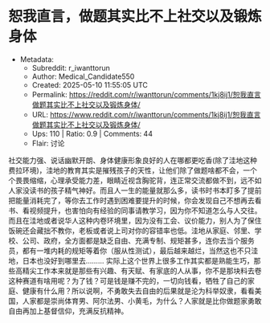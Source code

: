 # 恕我直言，做题其实比不上社交以及锻炼身体

- Metadata:
  - Subreddit: r_iwanttorun
  - Author: Medical_Candidate550
  - Created: 2025-05-10 11:55:05 UTC
  - Permalink: https://reddit.com/r/iwanttorun/comments/1kj8ij1/恕我直言做题其实比不上社交以及锻炼身体/
  - URL: https://www.reddit.com/r/iwanttorun/comments/1kj8ij1/恕我直言做题其实比不上社交以及锻炼身体/
  - Ups: 110 | Ratio: 0.9 | Comments: 44
  - Flair: 讨论


社交能力强、说话幽默开朗、身体健康形象良好的人在哪都更吃香(除了洼地这种费拉环境)，洼地的教育其实是摧残孩子的天性，让他们除了做题啥都不会，一个个畏畏缩缩，心理承受能力差，眼睛近视含胸驼背，连正常交流都做不到，远不如人家没读书的孩子精气神好。而且人一生的能量就那么多，读书时书本盯多了提前把能量消耗完了，等你去工作时遇到困难要提升的时候，你会发现自己不想再去看书、看视频提升，也害怕向有经验的同事请教学习，因为你不知道怎么与人交往。
而且在洼地或者说华人这种内卷环境里，因为没有工会、议价能力，别人为了保住饭碗还会藏拙不教你，老板或者说上司对你的容错率也低。洼地从家庭、邻里、学校、公司、政府，全方面都是缺乏自由、充满专制、规矩甚多，连你去当个服务员，都有一堆内耗的规矩等着你（服从性测试），最后越来越烂，当然这也不只洼地，日本也没好到哪里去………
实际上这个世界上很多工作其实都是熟能生巧，那些高精尖工作本来就是那些有兴趣、有天赋、有家底的人从事，你不是那块料去卷这种赛道有啥用呢？为了钱？可是钱是赚不完的，一切向钱看，牺牲了自己的家庭、健康有什么用？所以说啊，不勇敢失去自由的后果就是沦为科举奴隶，看看美国，人家都是崇尚体育男、阿尔法男、小黄毛，为什么？人家就是比你做题家勇敢自由再加上基督信仰，充满反抗精神。

